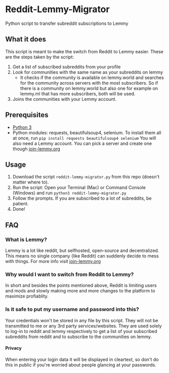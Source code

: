 # Reddit-Lemmy-Migrator
Python script to transfer subreddit subscriptions to Lemmy

## What it does
This script is meant to make the switch from Reddit to Lemmy easier. These are the steps taken by the script:
1. Get a list of subscribed subreddits from your profile
2. Look for communities with the same name as your subreddits on lemmy
   - It checks if the community is available on lemmy.world and searches for the community across servers with the most subscribers. So if there is a community on lemmy.world but also one for example on lemmy.ml that has more subscribers, both will be used.
3. Joins the communities with your Lemmy account.

## Prerequisites
- [Python 3](https://realpython.com/installing-python/)
- Python modules: requests, beautifulsoup4, selenium.
   To install them all at once, run `pip install requests beautifulsoup4 selenium`
You will also need a Lemmy account. You can pick a server and create one though [join-lemmy.org](https://join-lemmy.org/instances)

## Usage
1. Download the script `reddit-lemmy-migrator.py` from this repo (doesn't matter where to).
2. Run the script: Open your Terminal (Mac) or Command Console (Windows) and run `python3 reddit-lemmy-migrator.py`
3. Follow the prompts. If you are subscribed to a lot of subreddits, be patient.
4. Done!

## FAQ
### What is Lemmy?
Lemmy is a lot like reddit, but selfhosted, open-source and decentralized. This means no single company (like Reddit) can suddenly decide to mess with things. For more info visit [join-lemmy.org](https://join-lemmy.org)
### Why would I want to switch from Reddit to Lemmy?
In short and besides the points mentioned above, Reddit is limiting users and mods and slowly making more and more changes to the platform to maximize profiablity.
### Is it safe to put my username and password into this?
Your credentials won't be stored in any file by this script. They will not be transmitted to me or any 3rd party services/websites. They are used solely to log-in to reddit and lemmy respectively to get a list of your subscribed subreddits from reddit and to subscribe to the communities on lemmy.
#### Privacy
When entering your login data it will be displayed in cleartext, so don't do this in public if you're worried about people glancing at your passwords.
